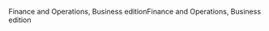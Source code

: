 <span data-ttu-id="fd55c-101">Finance and Operations, Business edition</span><span class="sxs-lookup"><span data-stu-id="fd55c-101">Finance and Operations, Business edition</span></span>
